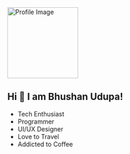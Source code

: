 <img src="https://raw.githubusercontent.com/bhushanudupa/flutter-ui-challenges/master/My%20Profile/github_profile_pic.png" width="160" alt="Profile Image">

## Hi 👋 I am Bhushan Udupa! 
- Tech Enthusiast
- Programmer
- UI/UX Designer
- Love to Travel
- Addicted to Coffee

